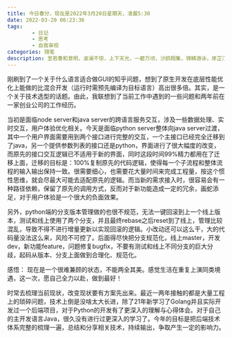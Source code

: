 ```yaml
---
title: 今日春分，现在是2022年3月20日星期天，凌晨5:30
date: 2022-03-20 06:23:36
tags:
        - 日记
        - 思考
        - 自我审视
categories: 随笔
description: 至若春和景明，波澜不惊，上下天光，一碧万顷，沙鸥翔集，锦鳞游泳，岸芷汀兰，郁郁青青，而或长烟一空，皓月千里，浮光跃金，静影沉璧，渔歌互答，此乐何极！
---
```


刚刷到了一个关于什么语言适合做GUI的知乎问题，想到了原生开发在底层性能优化上能做的比混合开发（运行时需预先编译为目标语言）高出很多倍。其实，是一个关于技术选型的话题。由此，我联想到了当前工作中遇到的一些问题和两年前在一家创业公司的工作经历。

<!--more-->

当初是面临node server和java server的跨语言服务交互，涉及一些数据处理、实时交互，用户体验优化相关。今天是面临python server整体向java server过渡，其中一个用户界面需要用到两个接口进行完整的交互，一个主接口已经完全迁移到了java，另一个提供参数列表的接口还是python，界面进行了很大幅度的改变，而原先的接口交互逻辑已不适用于新的界面，同时这段时间99%精力都用在了迁移上面，迁移的目标是：100%复制原先的代码逻辑，使得每一个子流程和整体流程的输入输出保持一致。很需要细心，也需要花大量时间来完成工程量，按这个惯性思维，就会尽最大可能去适配原先的逻辑。而当新的需求接入时，很容易会有一种路径依赖，保留了原先的调用方式，反而对于新功能造成一定的冗余，画蛇添足，对于用户体验是一个很大的负面效果。

另外，python端的分支版本管理做的也很不规范，无法一键回滚到上一个线上版本，测试和线上使用了两个分支，并且最终rebase之后reset到了线上，管理比较混乱，导致不得不进行增量更新以实现回滚的逻辑。小改动还可以这么干，大的代码量没法这么来，风险不可控了。后面得尽快把分支规范化，线上master，开发dev，新功能feature，问题修复bugfix，不要有测试和线上不同分支的巨大分歧，起码从版本、分支上面做到合理化、规范化。

感悟：
现在是一个很难兼顾的状态，不能两全其美。感觉生活在重复上演同类境遇，这一次，愿自己全力以赴，做到最好！

时常去梳理当前现状，改变现状要有方案先出来。最近一两年接触的都是大量工程上的琐碎问题，技术上倒是没啥太大长进，除了21年新学习了Golang并且实际开发过一个后端项目，对于Python的开发有了更深入的理解与心得体会。对于自己的主开发语言Java，很久没有进行过更深入的学习了。今年的目标是把后端技术体系完整的梳理一遍，总结和分享相关技术，持续输出，争取产生一定的影响力。